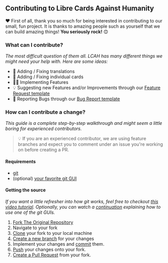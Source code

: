 ## Contributing to Libre Cards Against Humanity

♥ First of all, thank you so much for being interested in contributing to our small, fun project. It is thanks to amazing people such as yourself that we can build amazing things! **You seriously rock!** 😊

### What can I contribute?

_The most difficult question of them all. LCAH has many different things we might need your help with. Here are some ideas:_

- 🧠 Adding / Fixing translations
- 🧠 Adding / Fixing individual cards
- 👨‍💻 Implementing Features
- 💡 Suggesting new Features and/or Improvements through our [Feature Request template](https://github.com/petrspelos/libre-cards-against-humanity/issues/new?assignees=&labels=&template=feature_request.md&title=)
- 🐛 Reporting Bugs through our [Bug Report template](https://github.com/petrspelos/libre-cards-against-humanity/issues/new?assignees=&labels=bug&template=bug_report.md&title=%F0%9F%9B%91+-+)

### How can I contribute a change?

_This guide is a complete step-by-step walkthrough and might seem a little boring for experienced contributors._

> 💡 If you are an experienced contributor, we are using feature branches and expect you to comment under an issue you're working on before creating a PR.

#### Requirements

- [git](https://git-scm.com/downloads)
- (optional) [your favorite git GUI](https://git-scm.com/downloads/guis)

#### Getting the source

_If you want a little refresher into how git works, feel free to checkout [this video tutorial](https://youtu.be/_5KlwmuvC-U). Optionally, you can watch a [continuation](https://youtu.be/aFz2EEdL4qE) explaining how to use one of the git GUIs._

1. [Fork The Original Repository](https://help.github.com/articles/fork-a-repo/)
1. Navigate to your fork
1. [Clone](https://help.github.com/articles/cloning-a-repository/) your fork to your local machine
1. [Create a new branch](https://www.git-tower.com/learn/git/faq/create-branch/) for your changes
1. Implement your changes and [commit](https://www.atlassian.com/git/tutorials/saving-changes/git-commit) them.
1. [Push](https://www.atlassian.com/git/tutorials/syncing/git-push) your changes onto your fork.
1. [Create a Pull Request](https://docs.github.com/en/github/collaborating-with-pull-requests/proposing-changes-to-your-work-with-pull-requests/creating-a-pull-request-from-a-fork) from your fork.

